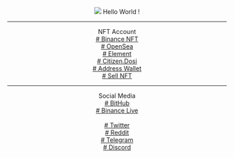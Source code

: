 
<center>
<img src="https://avatars.githubusercontent.com/u/19859787?v=4"/>
Hello World !
</br>
<hr class="cyberpunk glitched" />
NFT Account</br>
<a href="https://s.id/0xBA-binancenft" target="_blank"># Binance NFT</a>
</br>
<a href="https://s.id/0xBA-openseanft" target="_blank"># OpenSea</a>
</br>
<a href="https://s.id/0xBA-elementnft" target="_blank"># Element</a>
</br>
<a href="https://s.id/0xBA-citizendosi" target="_blank"># Citizen.Dosi</a>
</br>
<a href="https://bit.ly/BayiiAlienn" target="_blank"># Address Wallet</a>
</br>
<a href="https://s.id/Baby-_-Alien" target="_blank"># Sell NFT</a>
<hr class="cyberpunk glitched" />
Social Media</br>
<a href="https://0xBabyAlien.github.io/babyalien.github.io" target="_blank"># BitHub</a>
</br>
<a href="https://www.binance.me/id/live/u/27177728" target="_blank"># Binance Live</a>
</br></br>
<a href="https://twitter.com/redhonifadli" target="_blank"># Twitter</a>
</br>
<a href="https://www.reddit.com/user/0xBabyAlien" target="_blank"># Reddit</a>
</br>
<a href="https://t.me/BabyAlien_ID" target="_blank"># Telegram</a>
</br>
<a href="https://discord.com/users/633558230148055060" target="_blank"># Discord</a>



</center>
</br>
